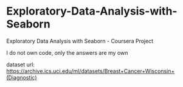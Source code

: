 # Exploratory-Data-Analysis-with-Seaborn
Exploratory Data Analysis with Seaborn - Coursera Project

I do not own code, only the answers are my own

dataset url: https://archive.ics.uci.edu/ml/datasets/Breast+Cancer+Wisconsin+(Diagnostic)

